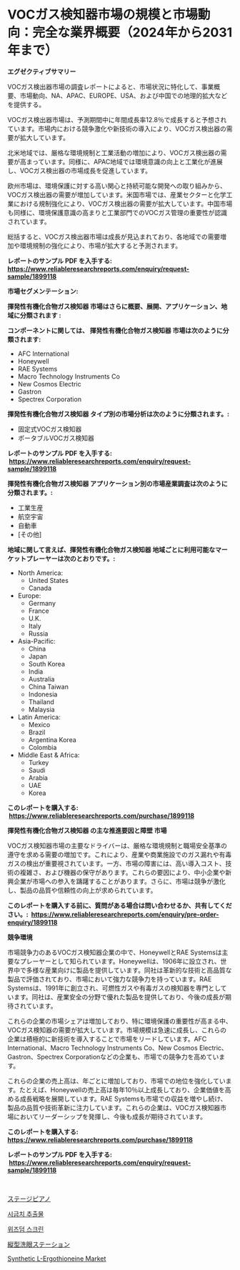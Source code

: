 <p><h1>VOCガス検知器市場の規模と市場動向：完全な業界概要（2024年から2031年まで）</h1></p><p><strong>エグゼクティブサマリー</strong></p>
<p><p>VOCガス検出器市場の調査レポートによると、市場状況に特化して、事業概要、市場動向、NA、APAC、EUROPE、USA、および中国での地理的拡大などを提供する。</p><p>VOCガス検出器市場は、予測期間中に年間成長率12.8％で成長すると予想されています。市場内における競争激化や新技術の導入により、VOCガス検出器の需要が拡大しています。</p><p>北米地域では、厳格な環境規制と工業活動の増加により、VOCガス検出器の需要が高まっています。同様に、APAC地域では環境意識の向上と工業化が進展し、VOCガス検出器の市場成長を促進しています。</p><p>欧州市場は、環境保護に対する高い関心と持続可能な開発への取り組みから、VOCガス検出器の需要が増加しています。米国市場では、産業セクターと化学工業における規制強化により、VOCガス検出器の需要が拡大しています。中国市場も同様に、環境保護意識の高まりと工業部門でのVOCガス管理の重要性が認識されています。</p><p>総括すると、VOCガス検出器市場は成長が見込まれており、各地域での需要増加や環境規制の強化により、市場が拡大すると予測されます。</p></p>
<p><strong>レポートのサンプル PDF を入手する: <a href="https://www.reliableresearchreports.com/enquiry/request-sample/1899118">https://www.reliableresearchreports.com/enquiry/request-sample/1899118</a></strong></p>
<p><strong>市場セグメンテーション:</strong></p>
<p><strong> 揮発性有機化合物ガス検知器 市場はさらに概要、展開、アプリケーション、地域に分類されます :</strong></p>
<p><strong>コンポーネントに関しては、 揮発性有機化合物ガス検知器 市場は次のように分類されます: &nbsp;</strong></p>
<p><ul><li>AFC International</li><li>Honeywell</li><li>RAE Systems</li><li>Macro Technology Instruments Co</li><li>New Cosmos Electric</li><li>Gastron</li><li>Spectrex Corporation</li></ul></p>
<p><strong> 揮発性有機化合物ガス検知器 タイプ別の市場分析は次のように分類されます。:</strong></p>
<p><ul><li>固定式VOCガス検知器</li><li>ポータブルVOCガス検知器</li></ul></p>
<p><strong>レポートのサンプル PDF を入手する: &nbsp;<a href="https://www.reliableresearchreports.com/enquiry/request-sample/1899118">https://www.reliableresearchreports.com/enquiry/request-sample/1899118</a></strong></p>
<p><strong> 揮発性有機化合物ガス検知器 アプリケーション別の市場産業調査は次のように分類されます。:</strong></p>
<p><ul><li>工業生産</li><li>航空宇宙</li><li>自動車</li><li>[その他]</li></ul></p>
<p><strong>地域に関して言えば、揮発性有機化合物ガス検知器 地域ごとに利用可能なマーケットプレーヤーは次のとおりです。:</strong></p>
<p><ul>
    <li>
        North America:
        <ul>
            <li>United States</li>
            <li>Canada</li>
        </ul>
    </li>
    <li>
        Europe:
        <ul>
            <li>Germany</li>
            <li>France</li>
            <li>U.K.</li>
            <li>Italy</li>
            <li>Russia</li>
        </ul>
    </li>
    <li>
        Asia-Pacific:
        <ul>
            <li>China</li>
            <li>Japan</li>
            <li>South Korea</li>
            <li>India</li>
            <li>Australia</li>
            <li>China Taiwan</li>
            <li>Indonesia</li>
            <li>Thailand</li>
            <li>Malaysia</li>
        </ul>
    </li>
    <li>
        Latin America:
        <ul>
            <li>Mexico</li>
            <li>Brazil</li>
            <li>Argentina Korea</li>
            <li>Colombia</li>
        </ul>
    </li>
    <li>
        Middle East & Africa:
        <ul>
            <li>Turkey</li>
            <li>Saudi</li>
            <li>Arabia</li>
            <li>UAE</li>
            <li>Korea</li>
        </ul>
    </li>
    </ul></p>
<p><strong>このレポートを購入する: &nbsp;<a href="https://www.reliableresearchreports.com/purchase/1899118">https://www.reliableresearchreports.com/purchase/1899118</a></strong></p>
<p><strong>揮発性有機化合物ガス検知器 の主な推進要因と障壁 市場</strong></p>
<p><p>VOCガス検知器市場の主要なドライバーは、厳格な環境規制と職場安全基準の遵守を求める需要の増加です。これにより、産業や商業施設でのガス漏れや有毒ガスの検出が重要視されています。一方、市場の障害には、高い導入コスト、技術の複雑さ、および機器の保守があります。これらの要因により、中小企業や新興企業が市場への参入を躊躇することがあります。さらに、市場は競争が激化し、製品の品質や信頼性の向上が求められています。</p></p>
<p><strong>このレポートを購入する前に、質問がある場合は問い合わせるか、共有してください。:&nbsp; <a href="https://www.reliableresearchreports.com/enquiry/pre-order-enquiry/1899118">https://www.reliableresearchreports.com/enquiry/pre-order-enquiry/1899118</a></strong></p>
<p><strong>競争環境</strong></p>
<p><p>市場競争力のあるVOCガス検知器企業の中で、HoneywellとRAE Systemsは主要なプレーヤーとして知られています。Honeywellは、1906年に設立され、世界中で多様な産業向けに製品を提供しています。同社は革新的な技術と高品質な製品で評価されており、市場において強力な競争力を持っています。RAE Systemsは、1991年に創立され、可燃性ガスや有毒ガスの検知器を専門としています。同社は、産業安全の分野で優れた製品を提供しており、今後の成長が期待されています。</p><p>これらの企業の市場シェアは増加しており、特に環境保護の重要性が高まる中、VOCガス検知器の需要が拡大しています。市場規模は急速に成長し、これらの企業は積極的に新技術を導入することで市場をリードしています。AFC International、Macro Technology Instruments Co、New Cosmos Electric、Gastron、Spectrex Corporationなどの企業も、市場での競争力を高めています。</p><p>これらの企業の売上高は、年ごとに増加しており、市場での地位を強化しています。たとえば、Honeywellの売上高は毎年10％以上成長しており、企業価値を高める成長戦略を展開しています。RAE Systemsも市場での収益を増やし続け、製品の品質や技術革新に注力しています。これらの企業は、VOCガス検知器市場においてリーダーシップを発揮し、今後も成長が期待されています。</p></p>
<p><strong>このレポートを購入する: &nbsp; <a href="https://www.reliableresearchreports.com/purchase/1899118">https://www.reliableresearchreports.com/purchase/1899118</a></strong></p>
<p><strong>レポートのサンプル PDF を入手する: &nbsp;<a href="https://www.reliableresearchreports.com/enquiry/request-sample/1899118">https://www.reliableresearchreports.com/enquiry/request-sample/1899118</a></strong><strong></strong></p>
<p>&nbsp;</p>
<p><p><a href="https://medium.com/@royfoote921/%E3%82%B9%E3%83%86%E3%83%BC%E3%82%B8%E3%83%94%E3%82%A2%E3%83%8E%E5%B8%82%E5%A0%B4%E3%81%AE%E8%A6%8F%E6%A8%A1-cagr-%E5%82%BE%E5%90%91-2024%E5%B9%B4%E3%81%8B%E3%82%892030%E5%B9%B4-65e71e5c2a06">ステージピアノ</a></p><p><a href="https://medium.com/@lioneljeyrde454564576/%EC%8B%9C%EA%B8%88%EC%B9%98-%EC%B6%94%EC%B6%9C%EB%AC%BC-%EC%8B%9C%EC%9E%A5-%EB%B6%84%EC%84%9D-%EA%B8%80%EB%A1%9C%EB%B2%8C-%EC%82%B0%EC%97%85-%EC%A0%84%EB%A7%9D-%EB%B0%8F-%EC%98%88%EC%B8%A1-2024%EB%85%84%EB%B6%80%ED%84%B0-2031%EB%85%84-a4292724bbe2">시금치 추출물</a></p><p><a href="https://github.com/lzrvbyqzftro57/Market-Research-Report-List-1/blob/main/27992661240.md">위즈덤 스크린</a></p><p><a href="https://medium.com/@estasprer20231/%E5%9E%82%E7%9B%B4%E3%82%A2%E3%82%A4%E6%B4%97%E6%B5%84%E3%82%B9%E3%83%86%E3%83%BC%E3%82%B7%E3%83%A7%E3%83%B3%E5%B8%82%E5%A0%B4-2031%E5%B9%B4%E3%81%BE%E3%81%A7%E3%81%AE%E6%88%90%E5%8A%9F%E3%81%99%E3%82%8B%E3%83%93%E3%82%B8%E3%83%8D%E3%82%B9%E6%88%A6%E7%95%A5%E3%81%AE%E9%8D%B5-6b70bc76df82">縦型洗眼ステーション</a></p><p><a href="https://issuu.com/reportprime-2/docs/synthetic-l-ergothioneine-market-size-2030.pptx">Synthetic L-Ergothioneine Market</a></p></p>